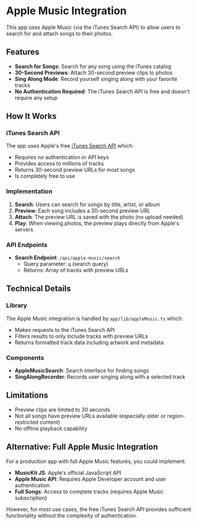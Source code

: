 # Apple Music Integration

This app uses Apple Music (via the iTunes Search API) to allow users to search for and attach songs to their photos.

## Features

- **Search for Songs**: Search for any song using the iTunes catalog
- **30-Second Previews**: Attach 30-second preview clips to photos
- **Sing Along Mode**: Record yourself singing along with your favorite tracks
- **No Authentication Required**: The iTunes Search API is free and doesn't require any setup

## How It Works

### iTunes Search API

The app uses Apple's free [iTunes Search API](https://developer.apple.com/library/archive/documentation/AudioVideo/Conceptual/iTuneSearchAPI/index.html) which:

- Requires no authentication or API keys
- Provides access to millions of tracks
- Returns 30-second preview URLs for most songs
- Is completely free to use

### Implementation

1. **Search**: Users can search for songs by title, artist, or album
2. **Preview**: Each song includes a 30-second preview URL
3. **Attach**: The preview URL is saved with the photo (no upload needed)
4. **Play**: When viewing photos, the preview plays directly from Apple's servers

### API Endpoints

- **Search Endpoint**: `/api/apple-music/search`
  - Query parameter: `q` (search query)
  - Returns: Array of tracks with preview URLs

## Technical Details

### Library

The Apple Music integration is handled by `app/lib/appleMusic.ts` which:

- Makes requests to the iTunes Search API
- Filters results to only include tracks with preview URLs
- Returns formatted track data including artwork and metadata

### Components

- **AppleMusicSearch**: Search interface for finding songs
- **SingAlongRecorder**: Records user singing along with a selected track

## Limitations

- Preview clips are limited to 30 seconds
- Not all songs have preview URLs available (especially older or region-restricted content)
- No offline playback capability

## Alternative: Full Apple Music Integration

For a production app with full Apple Music features, you could implement:

- **MusicKit JS**: Apple's official JavaScript API
- **Apple Music API**: Requires Apple Developer account and user authentication
- **Full Songs**: Access to complete tracks (requires Apple Music subscription)

However, for most use cases, the free iTunes Search API provides sufficient functionality without the complexity of authentication.

